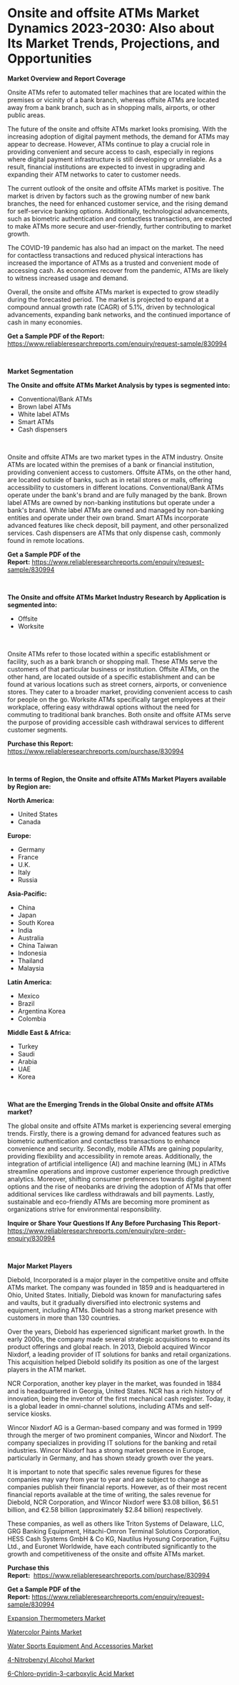 <p><h1>Onsite and offsite ATMs Market Dynamics 2023-2030: Also about Its Market Trends, Projections, and Opportunities</h1></p><p><strong>Market Overview and Report Coverage</strong></p>
<p><p>Onsite ATMs refer to automated teller machines that are located within the premises or vicinity of a bank branch, whereas offsite ATMs are located away from a bank branch, such as in shopping malls, airports, or other public areas. </p><p>The future of the onsite and offsite ATMs market looks promising. With the increasing adoption of digital payment methods, the demand for ATMs may appear to decrease. However, ATMs continue to play a crucial role in providing convenient and secure access to cash, especially in regions where digital payment infrastructure is still developing or unreliable. As a result, financial institutions are expected to invest in upgrading and expanding their ATM networks to cater to customer needs.</p><p>The current outlook of the onsite and offsite ATMs market is positive. The market is driven by factors such as the growing number of new bank branches, the need for enhanced customer service, and the rising demand for self-service banking options. Additionally, technological advancements, such as biometric authentication and contactless transactions, are expected to make ATMs more secure and user-friendly, further contributing to market growth.</p><p>The COVID-19 pandemic has also had an impact on the market. The need for contactless transactions and reduced physical interactions has increased the importance of ATMs as a trusted and convenient mode of accessing cash. As economies recover from the pandemic, ATMs are likely to witness increased usage and demand.</p><p>Overall, the onsite and offsite ATMs market is expected to grow steadily during the forecasted period. The market is projected to expand at a compound annual growth rate (CAGR) of 5.1%, driven by technological advancements, expanding bank networks, and the continued importance of cash in many economies.</p></p>
<p><strong>Get a Sample PDF of the Report:</strong> <a href="https://www.reliableresearchreports.com/enquiry/request-sample/830994">https://www.reliableresearchreports.com/enquiry/request-sample/830994</a></p>
<p>&nbsp;</p>
<p><strong>Market Segmentation</strong></p>
<p><strong>The Onsite and offsite ATMs Market Analysis by types is segmented into:</strong></p>
<p><ul><li>Conventional/Bank ATMs</li><li>Brown label ATMs</li><li>White label ATMs</li><li>Smart ATMs</li><li>Cash dispensers</li></ul></p>
<p>&nbsp;</p>
<p><p>Onsite and offsite ATMs are two market types in the ATM industry. Onsite ATMs are located within the premises of a bank or financial institution, providing convenient access to customers. Offsite ATMs, on the other hand, are located outside of banks, such as in retail stores or malls, offering accessibility to customers in different locations. Conventional/Bank ATMs operate under the bank's brand and are fully managed by the bank. Brown label ATMs are owned by non-banking institutions but operate under a bank's brand. White label ATMs are owned and managed by non-banking entities and operate under their own brand. Smart ATMs incorporate advanced features like check deposit, bill payment, and other personalized services. Cash dispensers are ATMs that only dispense cash, commonly found in remote locations.</p></p>
<p><strong>Get a Sample PDF of the Report:</strong>&nbsp;<a href="https://www.reliableresearchreports.com/enquiry/request-sample/830994">https://www.reliableresearchreports.com/enquiry/request-sample/830994</a></p>
<p>&nbsp;</p>
<p><strong>The Onsite and offsite ATMs Market Industry Research by Application is segmented into:</strong></p>
<p><ul><li>Offsite</li><li>Worksite</li></ul></p>
<p>&nbsp;</p>
<p><p>Onsite ATMs refer to those located within a specific establishment or facility, such as a bank branch or shopping mall. These ATMs serve the customers of that particular business or institution. Offsite ATMs, on the other hand, are located outside of a specific establishment and can be found at various locations such as street corners, airports, or convenience stores. They cater to a broader market, providing convenient access to cash for people on the go. Worksite ATMs specifically target employees at their workplace, offering easy withdrawal options without the need for commuting to traditional bank branches. Both onsite and offsite ATMs serve the purpose of providing accessible cash withdrawal services to different customer segments.</p></p>
<p><strong>Purchase this Report:</strong>&nbsp; <a href="https://www.reliableresearchreports.com/purchase/830994">https://www.reliableresearchreports.com/purchase/830994</a></p>
<p>&nbsp;</p>
<p><strong>In terms of Region, the Onsite and offsite ATMs Market Players available by Region are:</strong></p>
<p>
    <p> <strong> North America: </strong>
        <ul>
            <li>United States</li>
            <li>Canada</li>
        </ul>
        </p> 
    <p> <strong> Europe: </strong>
        <ul>
            <li>Germany</li>
            <li>France</li>
            <li>U.K.</li>
            <li>Italy</li>
            <li>Russia</li>
        </ul>
        </p> 
    <p> <strong> Asia-Pacific: </strong>
        <ul>
            <li>China</li>
            <li>Japan</li>
            <li>South Korea</li>
            <li>India</li>
            <li>Australia</li>
            <li>China Taiwan</li>
            <li>Indonesia</li>
            <li>Thailand</li>
            <li>Malaysia</li>
        </ul>
        </p> 
    <p> <strong> Latin America: </strong>
        <ul>
            <li>Mexico</li>
            <li>Brazil</li>
            <li>Argentina Korea</li>
            <li>Colombia</li>
        </ul>
        </p> 
    <p> <strong> Middle East & Africa: </strong>
        <ul>
            <li>Turkey</li>
            <li>Saudi</li>
            <li>Arabia</li>
            <li>UAE</li>
            <li>Korea</li>
        </ul>
    </p>
    </p>
<p>&nbsp;</p>
<p><strong>What are the Emerging Trends in the Global Onsite and offsite ATMs market?</strong></p>
<p><p>The global onsite and offsite ATMs market is experiencing several emerging trends. Firstly, there is a growing demand for advanced features such as biometric authentication and contactless transactions to enhance convenience and security. Secondly, mobile ATMs are gaining popularity, providing flexibility and accessibility in remote areas. Additionally, the integration of artificial intelligence (AI) and machine learning (ML) in ATMs streamline operations and improve customer experience through predictive analytics. Moreover, shifting consumer preferences towards digital payment options and the rise of neobanks are driving the adoption of ATMs that offer additional services like cardless withdrawals and bill payments. Lastly, sustainable and eco-friendly ATMs are becoming more prominent as organizations strive for environmental responsibility.</p></p>
<p><strong>Inquire or Share Your Questions If Any Before Purchasing This Report</strong>- <a href="https://www.reliableresearchreports.com/enquiry/pre-order-enquiry/830994">https://www.reliableresearchreports.com/enquiry/pre-order-enquiry/830994</a></p>
<p>&nbsp;</p>
<p><strong>Major Market Players</strong></p>
<p><p>Diebold, Incorporated is a major player in the competitive onsite and offsite ATMs market. The company was founded in 1859 and is headquartered in Ohio, United States. Initially, Diebold was known for manufacturing safes and vaults, but it gradually diversified into electronic systems and equipment, including ATMs. Diebold has a strong market presence with customers in more than 130 countries.</p><p>Over the years, Diebold has experienced significant market growth. In the early 2000s, the company made several strategic acquisitions to expand its product offerings and global reach. In 2013, Diebold acquired Wincor Nixdorf, a leading provider of IT solutions for banks and retail organizations. This acquisition helped Diebold solidify its position as one of the largest players in the ATM market.</p><p>NCR Corporation, another key player in the market, was founded in 1884 and is headquartered in Georgia, United States. NCR has a rich history of innovation, being the inventor of the first mechanical cash register. Today, it is a global leader in omni-channel solutions, including ATMs and self-service kiosks.</p><p>Wincor Nixdorf AG is a German-based company and was formed in 1999 through the merger of two prominent companies, Wincor and Nixdorf. The company specializes in providing IT solutions for the banking and retail industries. Wincor Nixdorf has a strong market presence in Europe, particularly in Germany, and has shown steady growth over the years.</p><p>It is important to note that specific sales revenue figures for these companies may vary from year to year and are subject to change as companies publish their financial reports. However, as of their most recent financial reports available at the time of writing, the sales revenue for Diebold, NCR Corporation, and Wincor Nixdorf were $3.08 billion, $6.51 billion, and €2.58 billion (approximately $2.84 billion) respectively.</p><p>These companies, as well as others like Triton Systems of Delaware, LLC, GRG Banking Equipment, Hitachi-Omron Terminal Solutions Corporation, HESS Cash Systems GmbH & Co KG, Nautilus Hyosung Corporation, Fujitsu Ltd., and Euronet Worldwide, have each contributed significantly to the growth and competitiveness of the onsite and offsite ATMs market.</p></p>
<p><strong>Purchase this Report:</strong>&nbsp;&nbsp;<a href="https://www.reliableresearchreports.com/purchase/830994">https://www.reliableresearchreports.com/purchase/830994</a></p>
<p></p>
<p><strong>Get a Sample PDF of the Report:</strong>&nbsp;<a href="https://www.reliableresearchreports.com/enquiry/request-sample/830994">https://www.reliableresearchreports.com/enquiry/request-sample/830994</a></p>
<p><p><a href="https://www.linkedin.com/pulse/expansion-thermometers-market-size-share-global-analysis-report/">Expansion Thermometers Market</a></p><p><a href="https://medium.com/@hugthess010/watercolor-paints-market-insight-market-trends-growth-forecasted-from-2023-to-2030-4ab0c397551e">Watercolor Paints Market</a></p><p><a href="https://medium.com/@moribenton733320/analyzing-water-sports-equipment-and-accessories-market-global-industry-perspective-and-forecast-3efadbd8258d">Water Sports Equipment And Accessories Market</a></p><p><a href="https://github.com/maliyahmorrow6654/Market-Research-Report-List-1/blob/main/4-nitrobenzyl-alcohol-market.md">4-Nitrobenzyl Alcohol Market</a></p><p><a href="https://github.com/abdelrhmankishk22/Market-Research-Report-List-1/blob/main/6-chloro-pyridin-3-carboxylic-acid-market.md">6-Chloro-pyridin-3-carboxylic Acid Market</a></p></p>